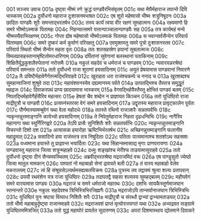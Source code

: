 001  सञ्जय उवाच
001a दृष्ट्वा भीष्मं रणे क्रुद्धं पाण्डवैरभिसंवृतम्
001c यथा मेघैर्महाराज तपान्ते दिवि भास्करम्
002a दुर्योधनो महाराज दुःशासनमभाषत
002c एष शूरो महेष्वासो भीष्मः शत्रुनिषूदनः
003a छादितः पाण्डवैः शूरैः समन्ताद्भरतर्षभ
003c तस्य कार्यं त्वया वीर रक्षणं सुमहात्मनः
004a रक्ष्यमाणो हि समरे भीष्मोऽस्माकं पितामहः
004c निहन्यात्समरे यत्तान्पाञ्चालान्पाण्डवैः सह
005a तत्र कार्यमहं मन्ये भीष्मस्यैवाभिरक्षणम्
005c गोप्ता ह्येष महेष्वासो भीष्मोऽस्माकं पितामहः
006a स भवान्सर्वसैन्येन परिवार्य पितामहम्
006c समरे दुष्करं कर्म कुर्वाणं परिरक्षतु
007a एवमुक्तस्तु समरे पुत्रो दुःशासनस्तव
007c परिवार्य स्थितो भीष्मं सैन्येन महता वृतः
008a ततः शतसहस्रेण हयानां सुबलात्मजः
008c विमलप्रासहस्तानामृष्टितोमरधारिणाम्
009a दर्पितानां सुवेगानां बलस्थानां पताकिनाम्
009c शिक्षितैर्युद्धकुशलैरुपेतानां नरोत्तमैः
010a नकुलं सहदेवं च धर्मराजं च पाण्डवम्
010c न्यवारयन्नरश्रेष्ठं परिवार्य समन्ततः
011a ततो दुर्योधनो राजा शूराणां हयसादिनाम्
011c अयुतं प्रेषयामास पाण्डवानां निवारणे
012a तैः प्रविष्टैर्महावेगैर्गरुत्मद्भिरिवाहवे
012c खुराहता धरा राजंश्चकम्पे च ननाद च
013a खुरशब्दश्च सुमहान्वाजिनां शुश्रुवे तदा
013c महावंशवनस्येव दह्यमानस्य पर्वते
014a उत्पतद्भिश्च तैस्तत्र समुद्धूतं महद्रजः
014c दिवाकरपथं प्राप्य छादयामास भास्करम्
015a वेगवद्भिर्हयैस्तैस्तु क्षोभितं पाण्डवं बलम्
015c निपतद्भिर्महावेगैर्हंसैरिव महत्सरः
015e हेषतां चैव शब्देन न प्राज्ञायत किञ्चन
016a ततो युधिष्ठिरो राजा माद्रीपुत्रौ च पाण्डवौ
016c प्रत्यघ्नंस्तरसा वेगं समरे हयसादिनाम्
017a उद्वृत्तस्य महाराज प्रावृट्कालेन पूर्यतः
017c पौर्णमास्यामम्बुवेगं यथा वेला महोदधेः
018a ततस्ते रथिनो राजञ्शरैः सन्नतपर्वभिः
018c न्यकृन्तन्नुत्तमाङ्गानि कायेभ्यो हयसादिनाम्
019a ते निपेतुर्महाराज निहता दृढधन्विभिः
019c नागैरिव महानागा यथा स्युर्गिरिगह्वरे
020a तेऽपि प्रासैः सुनिशितैः शरैः सन्नतपर्वभिः
020c न्यकृन्तन्नुत्तमाङ्गानि विचरन्तो दिशो दश
021a अत्यासन्ना हयारोहा ऋष्टिभिर्भरतर्षभ
021c अच्छिनन्नुत्तमाङ्गानि फलानीव महाद्रुमात्
022a ससादिनो हया राजंस्तत्र तत्र निषूदिताः
022c पतिताः पात्यमानाश्च शतशोऽथ सहस्रशः
023a वध्यमाना हयास्ते तु प्राद्रवन्त भयार्दिताः
023c यथा सिंहान्समासाद्य मृगाः प्राणपरायणाः
024a पाण्डवास्तु महाराज जित्वा शत्रून्महाहवे
024c दध्मुः शङ्खांश्च भेरीश्च ताडयामासुराहवे
025a ततो दुर्योधनो दृष्ट्वा दीनं सैन्यमवस्थितम्
025c अब्रवीद्भरतश्रेष्ठ मद्रराजमिदं वचः
026a एष पाण्डुसुतो ज्येष्ठो जित्वा मातुल मामकान्
026c पश्यतां नो महाबाहो सेनां द्रावयते बली
027a तं वारय महाबाहो वेलेव मकरालयम्
027c त्वं हि संश्रूयसेऽत्यर्थमसह्यबलविक्रमः
028a पुत्रस्य तव तद्वाक्यं श्रुत्वा शल्यः प्रतापवान्
028c प्रययौ रथवंशेन यत्र राजा युधिष्ठिरः
029a तदापतद्वै सहसा शल्यस्य सुमहद्बलम्
029c महौघवेगं समरे वारयामास पाण्डवः
030a मद्रराजं च समरे धर्मराजो महारथः
030c दशभिः सायकैस्तूर्णमाजघान स्तनान्तरे
030e नकुलः सहदेवश्च त्रिभिस्त्रिभिरजिह्मगैः
031a मद्रराजोऽपि तान्सर्वानाजघान त्रिभिस्त्रिभिः
031c युधिष्ठिरं पुनः षष्ट्या विव्याध निशितैः शरैः
031e माद्रीपुत्रौ च संरब्धौ द्वाभ्यां द्वाभ्यामताडयत्
032a ततो भीमो महाबाहुर्दृष्ट्वा राजानमाहवे
032c मद्रराजवशं प्राप्तं मृत्योरास्यगतं यथा
032e अभ्यद्रवत सङ्ग्रामे युधिष्ठिरममित्रजित्
033a ततो युद्धं महाघोरं प्रावर्तत सुदारुणम्
033c अपरां दिशमास्थाय द्योतमाने दिवाकरे

